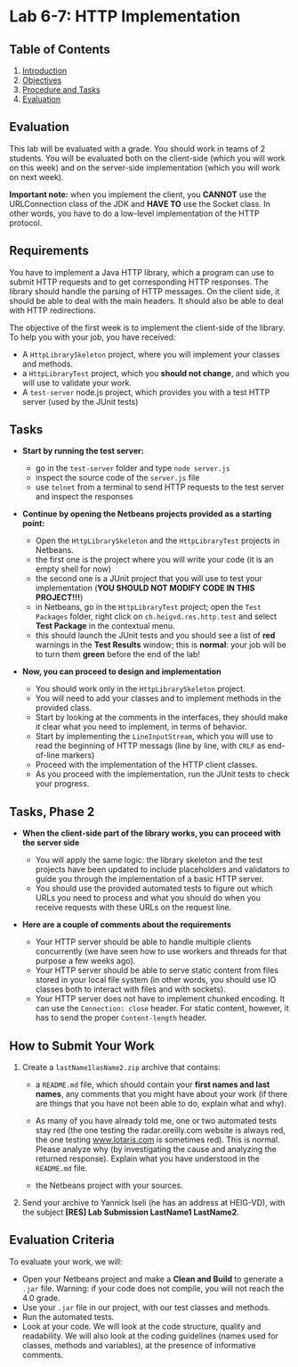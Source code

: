 # Lab 6-7: HTTP Implementation

## Table of Contents

1. [Introduction](#Introduction)
2. [Objectives](#Objectives)
2. [Procedure and Tasks](#ProcedureAndTasks)
3. [Evaluation](#Evaluation)

## <a name="Evaluation"></a>Evaluation

This lab will be evaluated with a grade. You should work in teams of 2 students. You will be evaluated both on the client-side (which you will work on this week) and on the server-side implementation (which you will work on next week).

**Important note:** when you implement the client, you **CANNOT** use the URLConnection class of the JDK and **HAVE TO** use the Socket class. In other words, you have to do a low-level implementation of the HTTP protocol.

## <a name="Requirements"></a>Requirements

You have to implement a Java HTTP library, which a program can use to submit HTTP requests and to get corresponding HTTP responses. The library should handle the parsing of HTTP messages. On the client side, it should be able to deal with the main headers. It should also be able to deal with HTTP redirections.

The objective of the first week is to implement the client-side of the library. To help you with your job, you have received:

* A `HttpLibrarySkeleton` project, where you will implement your classes and methods.
* a `HttpLibraryTest` project, which you **should not change**, and which you will use to validate your work.
* A `test-server` node.js project, which provides you with a test HTTP server (used by the JUnit tests)


## <a name="Tasks"></a>Tasks

* **Start by running the test server:**
  * go in the `test-server` folder and type `node server.js`
  * inspect the source code of the `server.js` file
  * use `telnet` from a terminal to send HTTP requests to the test server and inspect the responses

* **Continue by opening the Netbeans projects provided as a starting point:**
  * Open the `HttpLibrarySkeleton` and the `HttpLibraryTest` projects in Netbeans.
  * the first one is the project where you will write your code (it is an empty shell for now)
  * the second one is a JUnit project that you will use to test your implementation (**YOU SHOULD NOT MODIFY CODE IN THIS PROJECT!!!**)
  * in Netbeans, go in the `HttpLibraryTest` project; open the `Test Packages` folder, right click on `ch.heigvd.res.http.test` and select **Test Package** in the contextual menu.
  * this should launch the JUnit tests and you should see a list of **red** warnings in the **Test Results** window; this is **normal**: your job will be to turn them **green** before the end of the lab! 
  
* **Now, you can proceed to design and implementation**
  * You should work only in the `HttpLibrarySkeleton` project.
  * You will need to add your classes and to implement methods in the provided class.
  * Start by looking at the comments in the interfaces, they should make it clear what you need to implement, in terms of behavior.
  * Start by implementing the `LineInputStream`, which you will use to read the beginning of HTTP messags (line by line, with `CRLF` as end-of-line markers)
  * Proceed with the implementation of the HTTP client classes.
  * As you proceed with the implementation, run the JUnit tests to check your progress.
  
## <a name="Tasks2"></a>Tasks, Phase 2

* **When the client-side part of the library works, you can proceed with the server side**
    * You will apply the same logic: the library skeleton and the test projects have been updated to include placeholders and validators to guide you through the implementation of a basic HTTP server.
    * You should use the provided automated tests to figure out which URLs you need to process and what you should do when you receive requests with these URLs on the request line.
    
* **Here are a couple of comments about the requirements**
    * Your HTTP server should be able to handle multiple clients concurrently (we have seen how to use workers and threads for that purpose a few weeks ago).
    * Your HTTP server should be able to serve static content from files stored in your local file system (in other words, you should use IO classes both to interact with files and with sockets).
    * Your HTTP server does not have to implement chunked encoding. It can use the `Connection: close` header. For static content, however, it has to send the proper `Content-length` header.

## <a name="Tasks2"></a>How to Submit Your Work

1. Create a `lastName1lasName2.zip` archive that contains:
   * a `README.md` file, which should contain your **first names and last names**, any comments that you might have about your work (if there are things that you have not been able to do, explain what and why).
   
   * As many of you have already told me, one or two automated tests stay red (the one testing the radar.oreilly.com website is always red, the one testing www.lotaris.com is sometimes red). This is normal. Please analyze why (by investigating the cause and analyzing the returned response). Explain what you have understood in the `README.md` file.
   
   * the Netbeans project with your sources.

2. Send your archive to Yannick Iseli (he has an address at HEIG-VD), with the subject **[RES] Lab Submission LastName1 LastName2**.
   


## <a name="Tasks2"></a>Evaluation Criteria

To evaluate your work, we will:

* Open your Netbeans project and make a **Clean and Build** to generate a `.jar` file. Warning: if your code does not compile, you will not reach the 4.0 grade.
* Use your `.jar` file in our project, with our test classes and methods.
* Run the automated tests.
* Look at your code. We will look at the code structure, quality and readability. We will also look at the coding guidelines (names used for classes, methods and variables), at the presence of informative comments.